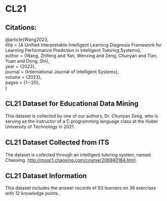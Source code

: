 # CL21

## Citations:
@article{Wang2023,<br>
  title = {A Unified Interpretable Intelligent Learning Diagnosis Framework for Learning Performance Prediction in Intelligent Tutoring Systems},<br>
  author = {Wang, Zhifeng and Yan, Wenxing and Zeng, Chunyan and Tian, Yuan and Dong, Shi},<br>
  year = {2023},<br>
  journal = {International Journal of Intelligent Systems},<br>
  volume = {2023},<br>
  pages = {1--20},<br>
}<br>

## CL21 Dataset for Educational Data Mining
This dataset is collected by one of our authors, Dr. Chunyan Zeng, who is serving as the instructor of a C programming language class at the Hubei University of Technology in 2021. 

## CL21 Dataset Collected from ITS
The dataset is collected through an intelligent tutoring system, named Chaoxing. http://mooc1.chaoxing.com/course/206940184.html.

## CL21 Dataset Information
This dataset includes the answer records of 93 learners on 36 exercises with 12 knowledge points.
